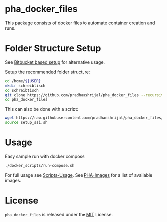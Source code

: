 # pha_docker_files

This package consists of docker files to automate container creation and runs.

# Folder Structure Setup
See [Bitbucket based setup](docs/bitbucket_setup.md) for alternative usage.

Setup the recommended folder structure:
```bash
cd /home/${USER}
mkdir schreibtisch
cd schreibtisch
git clone https://github.com/pradhanshrijal/pha_docker_files --recursive
cd pha_docker_files
```

This can also be done with a script:
```bash
wget https://raw.githubusercontent.com/pradhanshrijal/pha_docker_files/master/docker_share/scripts/setup/setup_ssi.sh
source setup_ssi.sh
```

# Usage
Easy sample run with docker compose:
```bash
./docker_scripts/run-compose.sh
```

For full usage see [Scripts-Usage](https://github.com/pradhanshrijal/pha_docker_files/wiki/Scripts-Usage). See [PHA-Images](https://github.com/pradhanshrijal/pha_docker_files/wiki/PHA-Images) for a list of available images.

# License
`pha_docker_files` is released under the [MIT](LICENSE) License.
